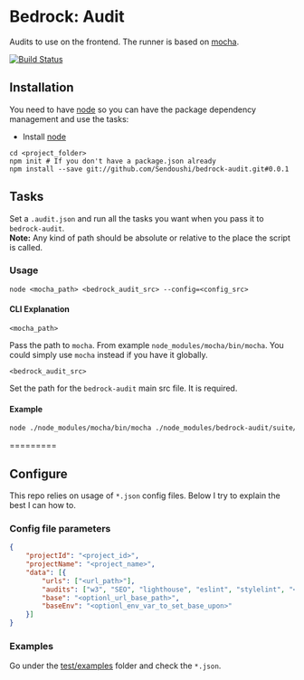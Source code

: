 # Bedrock: Audit

Audits to use on the frontend.
The runner is based on [mocha](https://mochajs.org/).

[![Build Status](https://travis-ci.org/Sendoushi/bedrock-audit.svg?branch=master)](https://travis-ci.org/Sendoushi/bedrock-audit)

## Installation
You need to have [node](http://nodejs.org) so you can have the package dependency management and use the tasks:
- Install [node](http://nodejs.org)

```
cd <project_folder>
npm init # If you don't have a package.json already
npm install --save git://github.com/Sendoushi/bedrock-audit.git#0.0.1
```

## Tasks

Set a `.audit.json` and run all the tasks you want when you pass it to `bedrock-audit`.<br>
**Note:** Any kind of path should be absolute or relative to the place the script is called.

### Usage

```
node <mocha_path> <bedrock_audit_src> --config=<config_src>
```

#### CLI Explanation
```
<mocha_path>
```
Pass the path to `mocha`. From example `node_modules/mocha/bin/mocha`. You could simply use `mocha` instead if you have it globally.

```
<bedrock_audit_src>
```
Set the path for the `bedrock-audit` main src file. It is required.

#### Example

```sh
node ./node_modules/mocha/bin/mocha ./node_modules/bedrock-audit/suite/audit.js --config=".audit.json"
```

=========

## Configure

This repo relies on usage of `*.json` config files. Below I try to explain the best I can how to.

### Config file parameters
```json
{
    "projectId": "<project_id>",
    "projectName": "<project_name>",
    "data": [{
        "urls": ["<url_path>"],
        "audits": ["w3", "SEO", "lighthouse", "eslint", "stylelint", "<path_to_custom>"],
        "base": "<optionl_url_base_path>",
        "baseEnv": "<optionl_env_var_to_set_base_upon>"
    }]
}
```

### Examples
Go under the [test/examples](test/examples) folder and check the `*.json`.
